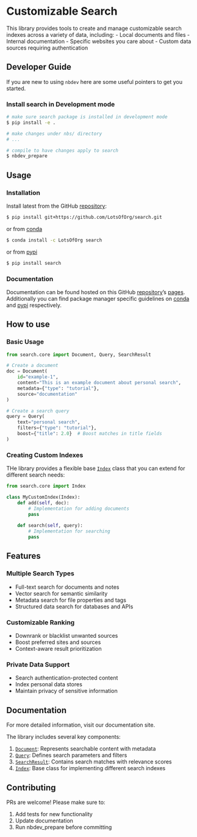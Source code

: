 # Customizable Search


<!-- WARNING: THIS FILE WAS AUTOGENERATED! DO NOT EDIT! -->

This library provides tools to create and manage customizable search
indexes across a variety of data, including: - Local documents and
files - Internal documentation - Specific websites you care about -
Custom data sources requiring authentication

## Developer Guide

If you are new to using `nbdev` here are some useful pointers to get you
started.

### Install search in Development mode

``` sh
# make sure search package is installed in development mode
$ pip install -e .

# make changes under nbs/ directory
# ...

# compile to have changes apply to search
$ nbdev_prepare
```

## Usage

### Installation

Install latest from the GitHub
[repository](https://github.com/LotsOfOrg/search):

``` sh
$ pip install git+https://github.com/LotsOfOrg/search.git
```

or from [conda](https://anaconda.org/LotsOfOrg/search)

``` sh
$ conda install -c LotsOfOrg search
```

or from [pypi](https://pypi.org/project/search/)

``` sh
$ pip install search
```

### Documentation

Documentation can be found hosted on this GitHub
[repository](https://github.com/LotsOfOrg/search)’s
[pages](https://LotsOfOrg.github.io/search/). Additionally you can find
package manager specific guidelines on
[conda](https://anaconda.org/LotsOfOrg/search) and
[pypi](https://pypi.org/project/search/) respectively.

## How to use

### Basic Usage

``` python
from search.core import Document, Query, SearchResult

# Create a document
doc = Document(
    id="example-1",
    content="This is an example document about personal search",
    metadata={"type": "tutorial"},
    source="documentation"
)

# Create a search query
query = Query(
    text="personal search",
    filters={"type": "tutorial"},
    boost={"title": 2.0}  # Boost matches in title fields
)
```

### Creating Custom Indexes

THe library provides a flexible base
[`Index`](https://LotsOfOrg.github.io/search/core.html#index) class that
you can extend for different search needs:

``` python
from search.core import Index

class MyCustomIndex(Index):
    def add(self, doc):
        # Implementation for adding documents
        pass
    
    def search(self, query):
        # Implementation for searching
        pass
```

## Features

### Multiple Search Types

- Full-text search for documents and notes
- Vector search for semantic similarity
- Metadata search for file properties and tags
- Structured data search for databases and APIs

### Customizable Ranking

- Downrank or blacklist unwanted sources
- Boost preferred sites and sources
- Context-aware result prioritization

### Private Data Support

- Search authentication-protected content
- Index personal data stores
- Maintain privacy of sensitive information

## Documentation

For more detailed information, visit our documentation site.

The library includes several key components:

1.  [`Document`](https://LotsOfOrg.github.io/search/core.html#document):
    Represents searchable content with metadata
2.  [`Query`](https://LotsOfOrg.github.io/search/core.html#query):
    Defines search parameters and filters
3.  [`SearchResult`](https://LotsOfOrg.github.io/search/core.html#searchresult):
    Contains search matches with relevance scores
4.  [`Index`](https://LotsOfOrg.github.io/search/core.html#index): Base
    class for implementing different search indexes

## Contributing

PRs are welcome! Please make sure to:

1.  Add tests for new functionality
2.  Update documentation
3.  Run nbdev_prepare before committing
